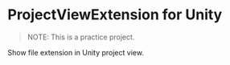 # ProjectViewExtension for Unity

> NOTE: This is a practice project.

Show file extension in Unity project view.


